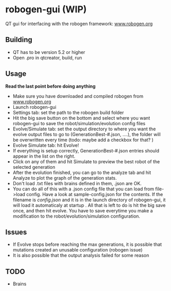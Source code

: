 # robogen-gui (WIP)
QT gui for interfacing with the robogen framework: www.robogen.org

## Building
- QT has to be version 5.2 or higher
- Open .pro in qtcreator, build, run

## Usage
**Read the last point before doing anything**
- Make sure you have downloaded and compiled robogen from www.robogen.org 
- Launch robogen-gui
- Settings tab: set the path to the robogen build folder
- Hit the big save button on the bottom and select where you want robogen-gui to save the robot/simulation/evolution config files
- Evolve/Simulate tab: set the output directory to where you want the evolve output files to go to (GenerationBest-#.json, ....), the folder will be overwritten every time (todo: maybe add a checkbox for that? )
- Evolve Simulate tab: hit Evolve!
- If everything is setup correctly, GenerationBest-#.json entries should appear in the list on the right.
- Click on any of them and hit Simulate to preview the best robot of the selected generation
- After the evolution finished, you can go to the analyze tab and hit Analyze to plot the graph of the generation stats.
- Don't load .txt files with brains defined in them, .json are OK.
- You can do all of this with a .json config file that you can load from file->load config. Have a look at sample-config.json for the contents. If the filename is _config.json_ and it is in the launch directory of robogen-gui, it will load it automaticaly at startup . All that is left to do is hit the big save once, and then hit evolve. You have to save everytime you make a modification to the robot/evolution/simulation configuration.

## Issues
- If Evolve stops before reaching the max generations, it is possible that mutations created an unusable configuration (robogen issue)
- It is also possible that the output analysis failed for some reason

## TODO
- Brains
